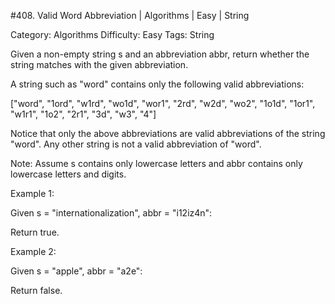 #408. Valid Word Abbreviation | Algorithms | Easy | String

Category: Algorithms
Difficulty: Easy
Tags: String


Given a non-empty string s and an abbreviation abbr, return whether the string matches with the given abbreviation.


A string such as "word" contains only the following valid abbreviations:

["word", "1ord", "w1rd", "wo1d", "wor1", "2rd", "w2d", "wo2", "1o1d", "1or1", "w1r1", "1o2", "2r1", "3d", "w3", "4"]


Notice that only the above abbreviations are valid abbreviations of the string "word". Any other string is not a valid abbreviation of "word".

Note:
Assume s contains only lowercase letters and abbr contains only lowercase letters and digits.


Example 1:

Given s = "internationalization", abbr = "i12iz4n":

Return true.



Example 2:

Given s = "apple", abbr = "a2e":

Return false.


